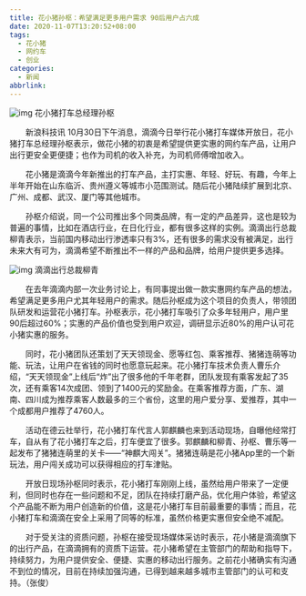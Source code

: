 ```yaml
---
title: 花小猪孙枢：希望满足更多用户需求 90后用户占六成
date: 2020-11-07T13:20:52+08:00
tags:
  - 花小猪
  - 网约车
  - 创业
categories:
  - 新闻
abbrlink:
---
```


![img](https://cdn.jsdelivr.net/gh/yakeing/Documentation@main/Hexo/images/002f-kcieyvy7993026.png)
花小猪打车总经理孙枢

　　新浪科技讯 10月30日下午消息，滴滴今日举行花小猪打车媒体开放日，花小猪打车总经理孙枢表示，做花小猪的初衷是希望提供更实惠的网约车产品，让用户出行更安全更便捷；也作为司机的收入补充，为司机师傅增加收入。

　　花小猪是滴滴今年新推出的打车产品，主打实惠、年轻、好玩、有趣，今年上半年开始在山东临沂、贵州遵义等城市小范围测试。随后花小猪陆续扩展到北京、广州、成都、武汉、厦门等其他城市。

　　孙枢介绍说，同一个公司推出多个同类品牌，有一定的产品差异，这也是较为普遍的事情，比如在酒店行业，在日化行业，都有很多这样的实例。滴滴出行总裁柳青表示，当前国内移动出行渗透率只有3%，还有很多的需求没有被满足，出行未来大有可为，滴滴希望不断推出不一样的产品和品牌，给用户提供更多选择。

![img](https://cdn.jsdelivr.net/gh/yakeing/Documentation@main/Hexo/images/7aa4-kcieyvy7994705.png)
滴滴出行总裁柳青

　　在去年滴滴内部一次业务讨论上，有同事提出做一款实惠网约车产品的想法，希望满足更多用户尤其年轻用户的需求。随后孙枢成为这个项目的负责人，带领团队研发和运营花小猪打车。孙枢表示，花小猪打车吸引了众多年轻用户，用户里90后超过60%；实惠的产品价值也受到用户欢迎，调研显示近80%的用户认可花小猪实惠的服务。

　　同时，花小猪团队还策划了天天领现金、愿等红包、乘客推荐、猪猪连萌等功能、玩法，让用户在省钱的同时也愿意玩起来。花小猪打车技术负责人曹乐介绍，“天天领现金”上线后“炸”出了很多他的千年老群，团队发现有乘客发起了35次，还有乘客14次成团、领到了1400元的奖励金。在乘客推荐方面，广东、湖南、四川成为推荐乘客人数最多的三个省份，这里的用户爱分享、爱推荐，其中一个成都用户推荐了4760人。

　　活动在德云社举行，花小猪打车代言人郭麒麟也来到活动现场，自曝他经常打车，自从有了花小猪打车之后，打车便宜了很多。郭麒麟和柳青、孙枢、曹乐等一起发布了猪猪连萌里的关卡——“神麒大闯关”。猪猪连萌是花小猪App里的一个新玩法，用户闯关成功可以获得相应的打车津贴。

　　开放日现场孙枢同时表示，花小猪打车刚刚上线，虽然给用户带来了一定便利，但同时也存在一些问题和不足，团队在持续打磨产品，优化用户体验，希望这个产品能不断为用户创造新的价值，这是花小猪打车目前最重要的事情；而且，花小猪打车和滴滴在安全上采用了同等的标准，虽然价格更实惠但安全绝不减配。

　　对于受关注的资质问题，孙枢在接受现场媒体采访时表示，花小猪是滴滴旗下的出行产品，在滴滴拥有的资质下运营。花小猪希望在主管部门的帮助和指导下，持续努力，为用户提供安全、便捷、实惠的移动出行服务。之前花小猪确实有沟通不到位的情况，目前在持续加强沟通，已得到越来越多城市主管部门的认可和支持。（张俊）